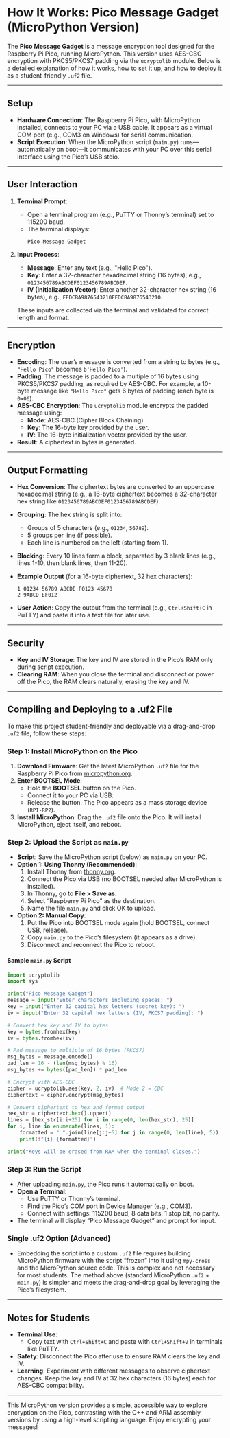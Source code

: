 # How It Works: Pico Message Gadget (MicroPython Version)

The **Pico Message Gadget** is a message encryption tool designed for the Raspberry Pi Pico, running MicroPython. This version uses AES-CBC encryption with PKCS5/PKCS7 padding via the `ucryptolib` module. Below is a detailed explanation of how it works, how to set it up, and how to deploy it as a student-friendly `.uf2` file.

---

## Setup

- **Hardware Connection**: The Raspberry Pi Pico, with MicroPython installed, connects to your PC via a USB cable. It appears as a virtual COM port (e.g., COM3 on Windows) for serial communication.
- **Script Execution**: When the MicroPython script (`main.py`) runs—automatically on boot—it communicates with your PC over this serial interface using the Pico’s USB stdio.

---

## User Interaction

1. **Terminal Prompt**: 
   - Open a terminal program (e.g., PuTTY or Thonny’s terminal) set to 115200 baud.
   - The terminal displays:  
     ```
     Pico Message Gadget
     ```
2. **Input Process**:
   - **Message**: Enter any text (e.g., "Hello Pico").
   - **Key**: Enter a 32-character hexadecimal string (16 bytes), e.g., `0123456789ABCDEF0123456789ABCDEF`.
   - **IV (Initialization Vector)**: Enter another 32-character hex string (16 bytes), e.g., `FEDCBA9876543210FEDCBA9876543210`.

   These inputs are collected via the terminal and validated for correct length and format.

---

## Encryption

- **Encoding**: The user’s message is converted from a string to bytes (e.g., `"Hello Pico"` becomes `b'Hello Pico'`).
- **Padding**: The message is padded to a multiple of 16 bytes using PKCS5/PKCS7 padding, as required by AES-CBC. For example, a 10-byte message like `"Hello Pico"` gets 6 bytes of padding (each byte is `0x06`).
- **AES-CBC Encryption**: The `ucryptolib` module encrypts the padded message using:
  - **Mode**: AES-CBC (Cipher Block Chaining).
  - **Key**: The 16-byte key provided by the user.
  - **IV**: The 16-byte initialization vector provided by the user.
- **Result**: A ciphertext in bytes is generated.

---

## Output Formatting

- **Hex Conversion**: The ciphertext bytes are converted to an uppercase hexadecimal string (e.g., a 16-byte ciphertext becomes a 32-character hex string like `0123456789ABCDEF0123456789ABCDEF`).
- **Grouping**: The hex string is split into:
  - Groups of 5 characters (e.g., `01234`, `56789`).
  - 5 groups per line (if possible).
  - Each line is numbered on the left (starting from 1).
- **Blocking**: Every 10 lines form a block, separated by 3 blank lines (e.g., lines 1-10, then blank lines, then 11-20).
- **Example Output** (for a 16-byte ciphertext, 32 hex characters):
  ```
  1 01234 56789 ABCDE F0123 45678
  2 9ABCD EF012
  ```

- **User Action**: Copy the output from the terminal (e.g., `Ctrl+Shift+C` in PuTTY) and paste it into a text file for later use.

---

## Security

- **Key and IV Storage**: The key and IV are stored in the Pico’s RAM only during script execution.
- **Clearing RAM**: When you close the terminal and disconnect or power off the Pico, the RAM clears naturally, erasing the key and IV.

---

## Compiling and Deploying to a .uf2 File

To make this project student-friendly and deployable via a drag-and-drop `.uf2` file, follow these steps:

### Step 1: Install MicroPython on the Pico
1. **Download Firmware**: Get the latest MicroPython `.uf2` file for the Raspberry Pi Pico from [micropython.org](https://micropython.org).
2. **Enter BOOTSEL Mode**: 
   - Hold the **BOOTSEL** button on the Pico.
   - Connect it to your PC via USB.
   - Release the button. The Pico appears as a mass storage device (`RPI-RP2`).
3. **Install MicroPython**: Drag the `.uf2` file onto the Pico. It will install MicroPython, eject itself, and reboot.

### Step 2: Upload the Script as `main.py`
- **Script**: Save the MicroPython script (below) as `main.py` on your PC.
- **Option 1: Using Thonny (Recommended)**:
  1. Install Thonny from [thonny.org](https://thonny.org).
  2. Connect the Pico via USB (no BOOTSEL needed after MicroPython is installed).
  3. In Thonny, go to **File > Save as**.
  4. Select “Raspberry Pi Pico” as the destination.
  5. Name the file `main.py` and click OK to upload.
- **Option 2: Manual Copy**:
  1. Put the Pico into BOOTSEL mode again (hold BOOTSEL, connect USB, release).
  2. Copy `main.py` to the Pico’s filesystem (it appears as a drive).
  3. Disconnect and reconnect the Pico to reboot.

#### Sample `main.py` Script
```python
import ucryptolib
import sys

print("Pico Message Gadget")
message = input("Enter characters including spaces: ")
key = input("Enter 32 capital hex letters (secret key): ")
iv = input("Enter 32 capital hex letters (IV, PKCS7 padding): ")

# Convert hex key and IV to bytes
key = bytes.fromhex(key)
iv = bytes.fromhex(iv)

# Pad message to multiple of 16 bytes (PKCS7)
msg_bytes = message.encode()
pad_len = 16 - (len(msg_bytes) % 16)
msg_bytes += bytes([pad_len]) * pad_len

# Encrypt with AES-CBC
cipher = ucryptolib.aes(key, 2, iv)  # Mode 2 = CBC
ciphertext = cipher.encrypt(msg_bytes)

# Convert ciphertext to hex and format output
hex_str = ciphertext.hex().upper()
lines = [hex_str[i:i+25] for i in range(0, len(hex_str), 25)]
for i, line in enumerate(lines, 1):
    formatted = " ".join(line[j:j+5] for j in range(0, len(line), 5))
    print(f"{i} {formatted}")

print("Keys will be erased from RAM when the terminal closes.")
```

### Step 3: Run the Script
- After uploading `main.py`, the Pico runs it automatically on boot.
- **Open a Terminal**:
  - Use PuTTY or Thonny’s terminal.
  - Find the Pico’s COM port in Device Manager (e.g., COM3).
  - Connect with settings: 115200 baud, 8 data bits, 1 stop bit, no parity.
- The terminal will display “Pico Message Gadget” and prompt for input.

### Single .uf2 Option (Advanced)
- Embedding the script into a custom `.uf2` file requires building MicroPython firmware with the script “frozen” into it using `mpy-cross` and the MicroPython source code. This is complex and not necessary for most students. The method above (standard MicroPython `.uf2` + `main.py`) is simpler and meets the drag-and-drop goal by leveraging the Pico’s filesystem.

---

## Notes for Students

- **Terminal Use**: 
  - Copy text with `Ctrl+Shift+C` and paste with `Ctrl+Shift+V` in terminals like PuTTY.
- **Safety**: Disconnect the Pico after use to ensure RAM clears the key and IV.
- **Learning**: Experiment with different messages to observe ciphertext changes. Keep the key and IV at 32 hex characters (16 bytes) each for AES-CBC compatibility.

---

This MicroPython version provides a simple, accessible way to explore encryption on the Pico, contrasting with the C++ and ARM assembly versions by using a high-level scripting language. Enjoy encrypting your messages!
